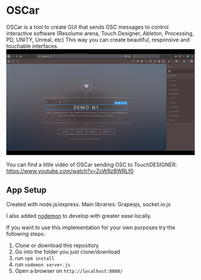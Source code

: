 # OSCar

OSCar is a tool to create GUI that sends OSC messages to control interactive software (Resolume arena, Touch Designer, Ableton, Processing, PD, UNITY, Unreal, etc)
This way you can create beautiful, responsive and touchable interfaces.
![](readme-data/OSCar.png)

You can find a little video of OSCar sending OSC to TouchDESIGNER: https://www.youtube.com/watch?v=ZcW8zBWRLf0


## App Setup

Created with node.js/express. Main libraries: Grapesjs, socket.io.js

I also added [nodemon](https://nodemon.io/) to develop with greater ease locally.

If you want to use this implementation for your own purposes try the following steps:

  1. Clone or download this repository
  2. Go into the folder you just clone/download
  2. run `npm install`
  3. run `nodemon server.js`
  4. Open a browser on `http://localhost:8080/`
